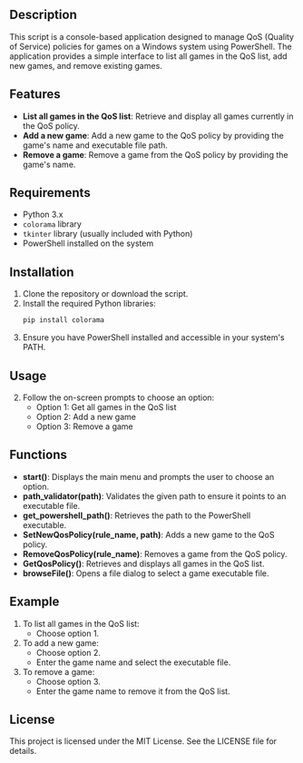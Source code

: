 
## Description

This script is a console-based application designed to manage QoS (Quality of Service) policies for games on a Windows system using PowerShell. The application provides a simple interface to list all games in the QoS list, add new games, and remove existing games.

## Features

- **List all games in the QoS list**: Retrieve and display all games currently in the QoS policy.
- **Add a new game**: Add a new game to the QoS policy by providing the game's name and executable file path.
- **Remove a game**: Remove a game from the QoS policy by providing the game's name.

## Requirements

- Python 3.x
- `colorama` library
- `tkinter` library (usually included with Python)
- PowerShell installed on the system

## Installation

1. Clone the repository or download the script.
2. Install the required Python libraries:
    ```bash
    pip install colorama
    ```
3. Ensure you have PowerShell installed and accessible in your system's PATH.

## Usage

2. Follow the on-screen prompts to choose an option:
    - Option 1: Get all games in the QoS list
    - Option 2: Add a new game
    - Option 3: Remove a game

## Functions

- **start()**: Displays the main menu and prompts the user to choose an option.
- **path_validator(path)**: Validates the given path to ensure it points to an executable file.
- **get_powershell_path()**: Retrieves the path to the PowerShell executable.
- **SetNewQosPolicy(rule_name, path)**: Adds a new game to the QoS policy.
- **RemoveQosPolicy(rule_name)**: Removes a game from the QoS policy.
- **GetQosPolicy()**: Retrieves and displays all games in the QoS list.
- **browseFile()**: Opens a file dialog to select a game executable file.

## Example

1. To list all games in the QoS list:
    - Choose option 1.
2. To add a new game:
    - Choose option 2.
    - Enter the game name and select the executable file.
3. To remove a game:
    - Choose option 3.
    - Enter the game name to remove it from the QoS list.

## License

This project is licensed under the MIT License. See the LICENSE file for details.
